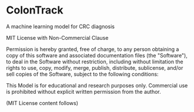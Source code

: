# ColonTrack
A machine learning model for CRC diagnosis


MIT License with Non-Commercial Clause

Permission is hereby granted, free of charge, to any person obtaining a copy
of this software and associated documentation files (the "Software"), to deal
in the Software without restriction, including without limitation the rights
to use, copy, modify, merge, publish, distribute, sublicense, and/or sell
copies of the Software, subject to the following conditions:

This Model is for educational and research purposes only. Commercial use is prohibited without explicit written permission from the author.

(MIT License content follows)
